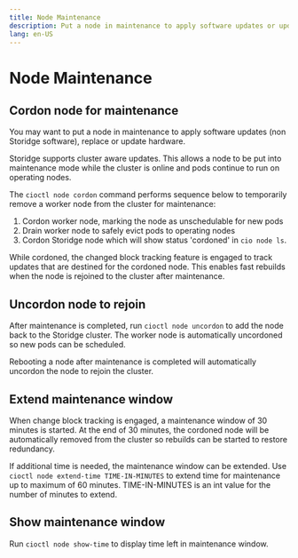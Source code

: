 ```yaml
---
title: Node Maintenance
description: Put a node in maintenance to apply software updates or update hardware  
lang: en-US
---
```


# Node Maintenance

## Cordon node for maintenance

You may want to put a node in maintenance to apply software updates (non Storidge software), replace or update hardware.

Storidge supports cluster aware updates. This allows a node to be put into maintenance mode while the cluster is online and pods continue to run on operating nodes.

The `cioctl node cordon` command performs sequence below to temporarily remove a worker node from the cluster for maintenance: 

1. Cordon worker node, marking the node as unschedulable for new pods
2. Drain worker node to safely evict pods to operating nodes 
3. Cordon Storidge node which will show status 'cordoned' in `cio node ls`.

While cordoned, the changed block tracking feature is engaged to track updates that are destined for the cordoned node. This enables fast rebuilds when the node is rejoined to the cluster after maintenance.

## Uncordon node to rejoin

After maintenance is completed, run `cioctl node uncordon` to add the node back to the Storidge cluster. The worker node is automatically uncordoned so new pods can be scheduled.

Rebooting a node after maintenance is completed will automatically uncordon the node to rejoin the cluster.

## Extend maintenance window

When change block tracking is engaged, a maintenance window of 30 minutes is started. At the end of 30 minutes, the cordoned node will be automatically removed from the cluster so rebuilds can be started to restore redundancy.

If additional time is needed, the maintenance window can be extended. Use `cioctl node extend-time TIME-IN-MINUTES` to extend time for maintenance up to maximum of 60 minutes. TIME-IN-MINUTES is an int value for the number of minutes to extend.

## Show maintenance window

Run `cioctl node show-time` to display time left in maintenance window.
